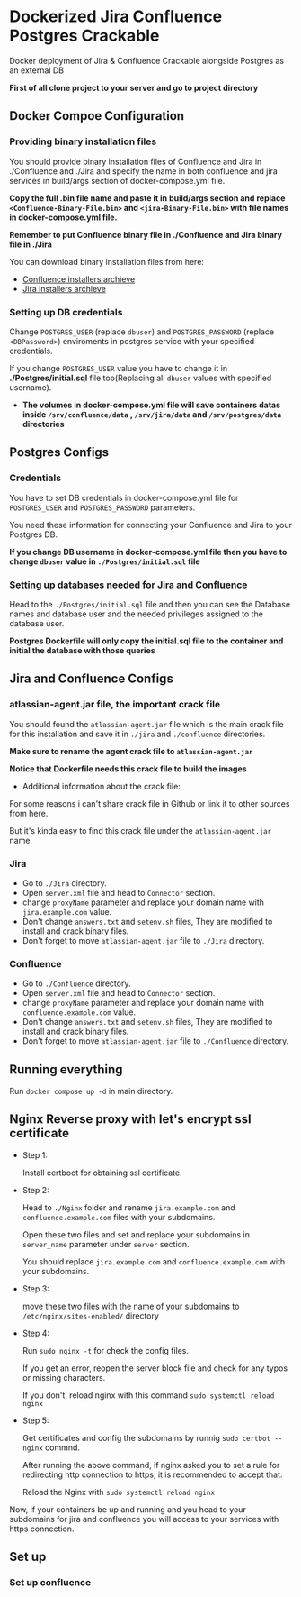 # Dockerized Jira Confluence Postgres Crackable

Docker deployment of Jira &amp; Confluence Crackable alongside Postgres as an external DB

**First of all clone project to your server and go to project directory**

## Docker Compoe Configuration

### Providing binary installation files

You should provide binary installation files of Confluence and Jira in ./Confluence and ./Jira and specify the name in both confluence and jira services in build/args section of docker-compose.yml file.

**Copy the full .bin file name and paste it in build/args section and replace `<Confluence-Binary-File.bin>` and `<jira-Binary-File.bin>` with file names in docker-compose.yml file.**

**Remember to put Confluence binary file in ./Confluence and Jira binary file in ./Jira**

You can download binary installation files from here:
- [Confluence installers archieve](https://www.atlassian.com/software/confluence/download-archives)
- [Jira installers archieve](https://www.atlassian.com/software/jira/download-archives)

### Setting up DB credentials

Change `POSTGRES_USER` (replace `dbuser`) and `POSTGRES_PASSWORD` (replace `<DBPassword>`) enviroments in postgres service with your specified credentials.

If you change `POSTGRES_USER` value you have to change it in **./Postgres/initial.sql** file too(Replacing all `dbuser` values with specified username).

- **The volumes in docker-compose.yml file will save containers datas inside `/srv/confluence/data` , `/srv/jira/data` and `/srv/postgres/data` directories**

## Postgres Configs

### Credentials 

You have to set DB credentials in docker-compose.yml file for `POSTGRES_USER` and `POSTGRES_PASSWORD` parameters.

You need these information for connecting your Confluence and Jira to your Postgres DB.

**If you change DB username in  docker-compose.yml file then you have to change `dbuser` value in `./Postgres/initial.sql` file**

### Setting up databases needed for Jira and Confluence

Head to the `./Postgres/initial.sql` file and then you can see the Database names and database user and the needed privileges assigned to the database user.

**Postgres Dockerfile will only copy the initial.sql file to the container and initial the database with those queries**

## Jira and Confluence Configs

### atlassian-agent.jar file, the important crack file

You should found the `atlassian-agent.jar` file which is the main crack file for this installation and save it in `./jira` and `./confluence` directories.

**Make sure to rename the agent crack file to `atlassian-agent.jar`**

**Notice that Dockerfile needs this crack file to build the images**

- Additional information about the crack file:

For some reasons i can't share crack file in Github or link it to other sources from here.

But it's kinda easy to find this crack file under the `atlassian-agent.jar` name.

### Jira

- Go to `./Jira` directory.
- Open `server.xml` file and head to `Connector` section.
- change `proxyName` parameter and replace your domain name with `jira.example.com` value.
- Don't change `answers.txt` and `setenv.sh` files, They are modified to install and crack binary files.
- Don't forget to move `atlassian-agent.jar` file to `./Jira` directory.

### Confluence

- Go to `./Confluence` directory.
- Open `server.xml` file and head to `Connector` section.
- change `proxyName` parameter and replace your domain name with `confluence.example.com` value.
- Don't change `answers.txt` and `setenv.sh` files, They are modified to install and crack binary files.
- Don't forget to move `atlassian-agent.jar` file to `./Confluence` directory.

## Running everything

Run `docker compose up -d` in main directory.

## Nginx Reverse proxy with let's encrypt ssl certificate

- Step 1:
  
  Install certboot for obtaining ssl certificate.
  
- Step 2:

  Head to `./Nginx` folder and rename `jira.example.com` and `confluence.example.com` files with your subdomains.
  
  Open these two files and set and replace your subdomains in `server_name` parameter under `server` section.
  
  You should replace `jira.example.com` and `confluence.example.com` with your subdomains.

- Step 3:
  
  move these two files with the name of your subdomains to `/etc/nginx/sites-enabled/` directory

- Step 4:
  
  Run `sudo nginx -t` for check the config files.
  
  If you get an error, reopen the server block file and check for any typos or missing characters.
  
  If you don't, reload nginx with this command `sudo systemctl reload nginx`
  
- Step 5:
  
  Get certificates and config the subdomains by runnig `sudo certbot --nginx` commnd.
  
  After running the above command, if nginx asked you to set a rule for redirecting http connection to https, it is recommended to accept that.
  
  Reload the Nginx with `sudo systemctl reload nginx`
 
  
Now, if your containers be up and running and you head to your subdomains for jira and confluence you will access to your services with https connection.


## Set up

### Set up confluence

